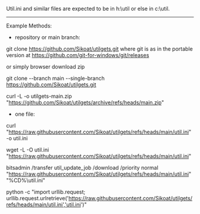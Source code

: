 Util.ini and similar files are expected to be in h:\util or else in c:\util.

*************************

Example Methods:

- repository or main branch:

git clone https://github.com/Sikoat/utilgets.git
where git is as in the portable version at https://github.com/git-for-windows/git/releases

or simply browser download zip

git clone --branch main --single-branch https://github.com/Sikoat/utilgets.git

curl -L -o utilgets-main.zip "https://github.com/Sikoat/utilgets/archive/refs/heads/main.zip"

- one file:

curl "https://raw.githubusercontent.com/Sikoat/utilgets/refs/heads/main/util.ini" -o util.ini

wget -L -O util.ini "https://raw.githubusercontent.com/Sikoat/utilgets/refs/heads/main/util.ini"

bitsadmin /transfer util_update_job /download /priority normal "https://raw.githubusercontent.com/Sikoat/utilgets/refs/heads/main/util.ini" "%CD%\util.ini"

python -c "import urllib.request; urllib.request.urlretrieve('https://raw.githubusercontent.com/Sikoat/utilgets/refs/heads/main/util.ini','util.ini')"
